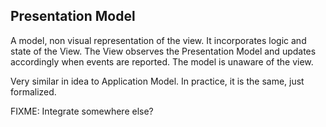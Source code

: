 Presentation Model
------------------

A model, non visual representation of the view. It incorporates logic and state of the
View. The View observes the Presentation Model and updates accordingly when events are
reported. The model is unaware of the view.

Very similar in idea to Application Model. In practice, it is the same, just formalized.

FIXME: Integrate somewhere else? 
